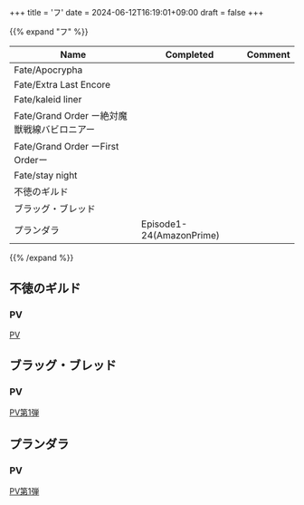 +++
title = 'フ'
date = 2024-06-12T16:19:01+09:00
draft = false
+++

{{% expand "フ" %}}

| Name                           | Completed                | Comment |
| ------------------------------ | ------------------------ | ------- |
| Fate/Apocrypha                 |                          |         |
| Fate/Extra Last Encore         |                          |         |
| Fate/kaleid liner              |                          |         |
| Fate/Grand Order ー絶対魔獣戦線バビロニアー |                          |         |
| Fate/Grand Order ーFirst Orderー |                          |         |
| Fate/stay night                |                          |         |
| 不徳のギルド                         |                          |         |
| ブラッグ・ブレッド                      |                          |         |
| プランダラ                          | Episode1-24(AmazonPrime) |         |

{{% /expand %}}




## 不徳のギルド

### PV
[PV](https://www.youtube.com/watch?v=U5yafwc1l1I)

## ブラッグ・ブレッド

### PV
[PV第1弾](https://www.youtube.com/watch?v=pqzHE-Y6538)

## プランダラ
### PV
[PV第1弾](https://www.youtube.com/watch?v=FVylUdXqQ_s)

